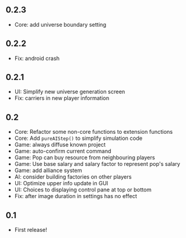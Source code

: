 ## 0.2.3

* Core: add universe boundary setting

## 0.2.2

* Fix: android crash

## 0.2.1

* UI: Simplify new universe generation screen
* Fix: carriers in new player information

## 0.2

* Core: Refactor some non-core functions to extension functions
* Core: Add `pureAIStep()` to simplify simulation code
* Game: always diffuse known project
* Game: auto-confirm current command
* Game: Pop can buy resource from neighbouring players
* Game: Use base salary and salary factor to represent pop's salary
* Game: add alliance system
* AI: consider building factories on other players
* UI: Optimize upper info update in GUI
* UI: Choices to displaying control pane at top or bottom
* Fix: after image duration in settings has no effect

## 0.1

* First release!
